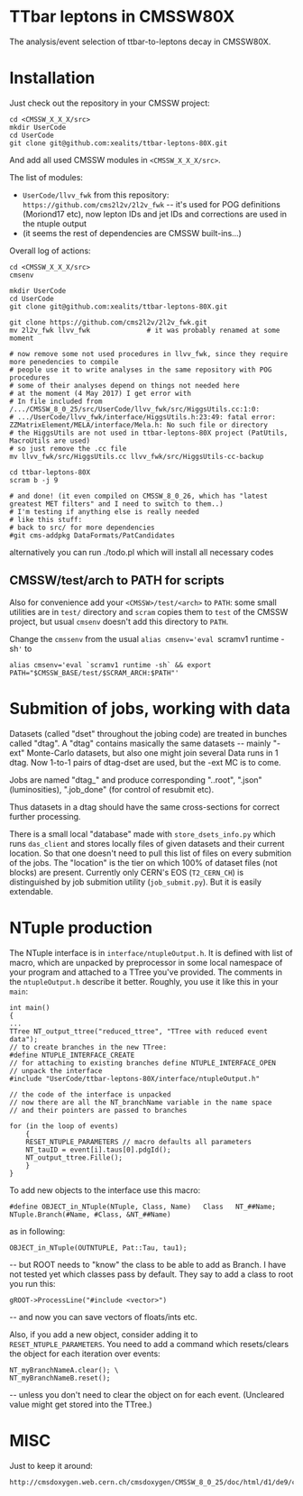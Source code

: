 TTbar leptons in CMSSW80X
=========================

The analysis/event selection of ttbar-to-leptons decay in CMSSW80X.





Installation
============

Just check out the repository in your CMSSW project:

	cd <CMSSW_X_X_X/src>
	mkdir UserCode
	cd UserCode
	git clone git@github.com:xealits/ttbar-leptons-80X.git

And add all used CMSSW modules in `<CMSSW_X_X_X/src>`.

The list of modules:

* `UserCode/llvv_fwk` from this repository: `https://github.com/cms2l2v/2l2v_fwk` -- it's used for POG definitions (Moriond17 etc), now lepton IDs and jet IDs and corrections are used in the ntuple output
* (it seems the rest of dependencies are CMSSW built-ins...)

Overall log of actions:

	cd <CMSSW_X_X_X/src>
	cmsenv

	mkdir UserCode
	cd UserCode
	git clone git@github.com:xealits/ttbar-leptons-80X.git

	git clone https://github.com/cms2l2v/2l2v_fwk.git
	mv 2l2v_fwk llvv_fwk              # it was probably renamed at some moment

	# now remove some not used procedures in llvv_fwk, since they require more penedencies to compile
	# people use it to write analyses in the same repository with POG procedures
	# some of their analyses depend on things not needed here
	# at the moment (4 May 2017) I get error with
	# In file included from /.../CMSSW_8_0_25/src/UserCode/llvv_fwk/src/HiggsUtils.cc:1:0:
	# .../UserCode/llvv_fwk/interface/HiggsUtils.h:23:49: fatal error: ZZMatrixElement/MELA/interface/Mela.h: No such file or directory
	# the HiggsUtils are not used in ttbar-leptons-80X project (PatUtils, MacroUtils are used)
	# so just remove the .cc file
	mv llvv_fwk/src/HiggsUtils.cc llvv_fwk/src/HiggsUtils-cc-backup

	cd ttbar-leptons-80X
	scram b -j 9

	# and done! (it even compiled on CMSSW_8_0_26, which has "latest greatest MET filters" and I need to switch to them..)
	# I'm testing if anything else is really needed
	# like this stuff:
	# back to src/ for more dependencies
	#git cms-addpkg DataFormats/PatCandidates
	

alternatively you can run ./todo.pl which will install all necessary codes


CMSSW/test/arch to PATH for scripts
-----------------------------------

Also for convenience add your `<CMSSW>/test/<arch>` to `PATH`:
some small utilities are in `test/` directory and `scram` copies them to `test` of the CMSSW project,
but usual `cmsenv` doesn't add this directory to `PATH`.

Change the `cmssenv` from the usual `alias cmsenv='eval `scramv1 runtime -sh`'` to

	alias cmsenv='eval `scramv1 runtime -sh` && export PATH="$CMSSW_BASE/test/$SCRAM_ARCH:$PATH"'






Submition of jobs, working with data
=======================================

Datasets (called "dset" throughout the jobing code) are treated in bunches called "dtag".
A "dtag" contains masically the same datasets
-- mainly "-ext" Monte-Carlo datasets, but also one might join several Data runs in 1 dtag.
Now 1-to-1 pairs of dtag-dset are used, but the -ext MC is to come.

Jobs are named "dtag_<number of job>" and produce corresponding "<job>.<subchannel>.root", "<job>.json" (luminosities), "<job>.job_done" (for control of resubmit etc).
    
Thus datasets in a dtag should have the same cross-sections for correct further processing.

There is a small local "database" made with `store_dsets_info.py` which runs `das_client` and stores locally files of given datasets and their current location.
So that one doesn't need to pull this list of files on every submition of the jobs.
The "location" is the tier on which 100% of dataset files (not blocks) are present.
Currently only CERN's EOS (`T2_CERN_CH`) is distinguished by job submition utility (`job_submit.py`).
But it is easily extendable.





# NTuple production

The NTuple interface is in `interface/ntupleOutput.h`.
It is defined with list of macro, which are unpacked by preprocessor in some local namespace of your program
and attached to a TTree you've provided.
The comments in the `ntupleOutput.h` describe it better.
Roughly, you use it like this in your `main`:

	int main()
	{
	...
	TTree NT_output_ttree("reduced_ttree", "TTree with reduced event data");
	// to create branches in the new TTree:
	#define NTUPLE_INTERFACE_CREATE
	// for attaching to existing branches define NTUPLE_INTERFACE_OPEN
	// unpack the interface
	#include "UserCode/ttbar-leptons-80X/interface/ntupleOutput.h"

	// the code of the interface is unpacked
	// now there are all the NT_branchName variable in the name space
	// and their pointers are passed to branches

	for (in the loop of events)
		{
		RESET_NTUPLE_PARAMETERS // macro defaults all parameters
		NT_tauID = event[i].taus[0].pdgId();
		NT_output_ttree.Fille();
		}
	}

To add new objects to the interface use this macro:

	#define OBJECT_in_NTuple(NTuple, Class, Name)   Class   NT_##Name; NTuple.Branch(#Name, #Class, &NT_##Name)

as in following:

	OBJECT_in_NTuple(OUTNTUPLE, Pat::Tau, tau1);

-- but ROOT needs to "know" the class to be able to add as Branch.
I have not tested yet which classes pass by default.
They say to add a class to root you run this:

	gROOT->ProcessLine("#include <vector>")

-- and now you can save vectors of floats/ints etc.

Also, if you add a new object, consider adding it to `RESET_NTUPLE_PARAMETERS`.
You need to add a command which resets/clears the object for each iteration over events:

	NT_myBranchNameA.clear(); \
	NT_myBranchNameB.reset();

-- unless you don't need to clear the object on for each event.
(Uncleared value might get stored into the TTree.)



MISC
====

Just to keep it around:

    http://cmsdoxygen.web.cern.ch/cmsdoxygen/CMSSW_8_0_25/doc/html/d1/de9/classpat_1_1Tau.html

